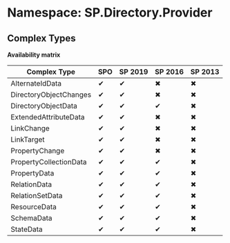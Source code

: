 # Namespace: SP.Directory.Provider
## Complex Types

**Availability matrix**

Complex Type | SPO | SP 2019 | SP 2016 | SP 2013
----------|-----|---------|---------|--------
AlternateIdData | ✔ | ✔ | ✖ | ✖
DirectoryObjectChanges | ✔ | ✔ | ✖ | ✖
DirectoryObjectData | ✔ | ✔ | ✔ | ✖
ExtendedAttributeData | ✔ | ✔ | ✖ | ✖
LinkChange | ✔ | ✔ | ✖ | ✖
LinkTarget | ✔ | ✔ | ✖ | ✖
PropertyChange | ✔ | ✔ | ✖ | ✖
PropertyCollectionData | ✔ | ✔ | ✔ | ✖
PropertyData | ✔ | ✔ | ✔ | ✖
RelationData | ✔ | ✔ | ✔ | ✖
RelationSetData | ✔ | ✔ | ✔ | ✖
ResourceData | ✔ | ✔ | ✔ | ✖
SchemaData | ✔ | ✔ | ✔ | ✖
StateData | ✔ | ✔ | ✔ | ✖

